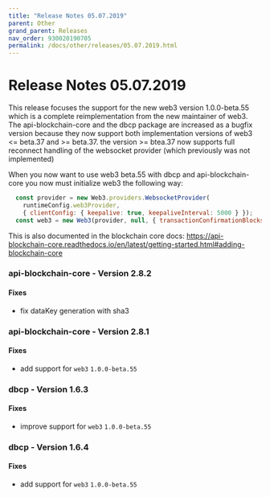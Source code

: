 ```yaml
---
title: "Release Notes 05.07.2019"
parent: Other
grand_parent: Releases
nav_order: 930020190705
permalink: /docs/other/releases/05.07.2019.html
---
```


# Release Notes 05.07.2019

This release focuses the support for the new web3 version 1.0.0-beta.55 which is a complete reimplementation from the new maintainer of web3. The api-blockchain-core and the dbcp package are increased as a bugfix version because they now support both implementation versions of web3 <= beta.37 and >= beta.37. the version >= btea.37 now supports full reconnect handling of the websocket provider (which previously was not implemented)

When you now want to use web3 beta.55 with dbcp and api-blockchain-core you now must initialize web3 the following way:

```javascript
  const provider = new Web3.providers.WebsocketProvider(
    runtimeConfig.web3Provider,
    { clientConfig: { keepalive: true, keepaliveInterval: 5000 } });
  const web3 = new Web3(provider, null, { transactionConfirmationBlocks: 1 });
```

This is also documented in the blockchain core docs: https://api-blockchain-core.readthedocs.io/en/latest/getting-started.html#adding-blockchain-core



### api-blockchain-core - Version 2.8.2
#### Fixes
- fix dataKey generation with sha3


### api-blockchain-core - Version 2.8.1
#### Fixes
- add support for `web3` `1.0.0-beta.55`

### dbcp - Version 1.6.3
#### Fixes
- improve support for `web3` `1.0.0-beta.55`

### dbcp - Version 1.6.4
#### Fixes
- add support for `web3` `1.0.0-beta.55`